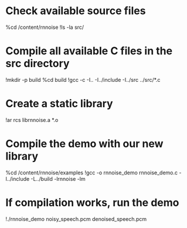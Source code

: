 # Check available source files
%cd /content/rnnoise
!ls -la src/

# Compile all available C files in the src directory
!mkdir -p build
%cd build
!gcc -c -I.. -I../include -I../src ../src/*.c

# Create a static library
!ar rcs librnnoise.a *.o

# Compile the demo with our new library
%cd /content/rnnoise/examples
!gcc -o rnnoise_demo rnnoise_demo.c -I../include -L../build -lrnnoise -lm

# If compilation works, run the demo
!./rnnoise_demo noisy_speech.pcm denoised_speech.pcm